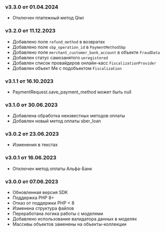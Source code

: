### v3.3.0 от 01.04.2024
* Отключен платежный метод Qiwi

### v3.2.0 от 11.12.2023
* Добавлено поле `refund_method` в возвратах
* Добавлено поле `sbp_operation_id` в `PaymentMethodSbp`
* Добавлено поле `merchant_customer_bank_account` в объекте `FraudData`
* Добавлен статус самозанятого `unregistered`
* Добавлен список провайдеров онлайн-касс `FiscalizationProvider`
* Добавлен объект Me с подобъектом `Fiscalization`

### v3.1.1 от 16.10.2023
* PaymentRequest.save_payment_method может быть null

### v3.1.0 от 30.06.2023
* Добавлена обработка неизвестных методов оплаты
* Добавлен новый метод оплаты sber_loan

### v3.0.2 от 23.06.2023
* Изменения в текстах

### v3.0.1 от 16.06.2023
* Отключен метод оплаты Альфа-Банк

### v3.0.0 от 07.06.2023
* Обновленная версия SDK
* Поддержка PHP 8+
* Отказ от поддержки PHP < 8
* Изменена структура файлов
* Переработана логика работы с моделями
* Добавлено использование валидатора данных в моделях
* Массивы объектов заменены на объекты-коллекции 

